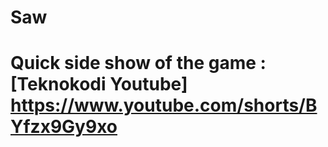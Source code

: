 # Saw

# Quick side show of the game : [Teknokodi Youtube] https://www.youtube.com/shorts/BYfzx9Gy9xo


